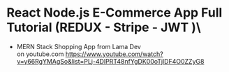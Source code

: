# React Node.js E-Commerce App Full Tutorial (REDUX - Stripe - JWT )\
- MERN Stack Shopping App
from Lama Dev\
on youtube.com https://www.youtube.com/watch?v=y66RgYMAgSo&list=PLj-4DlPRT48nfYgDK00oTjlDF4O0ZZyG8
